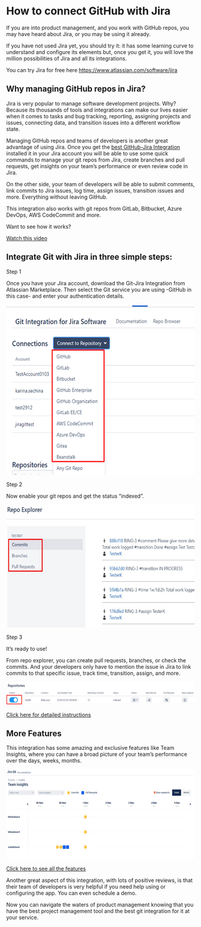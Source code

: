 <head>
  <meta name="google-site-verification" content="1vYoLEqbc_e-Teq82WZrxdBVeoeMaWOqD-JWsww6JYk" />
</head>
<body>
<h1>How to connect GitHub with Jira</h1>
<p>If you are into product management, and you work with GitHub repos, you may have heard about Jira, or you may be using it already.</p>
<p>If you have not used Jira yet, you should try it: it has some learning curve to understand and configure its elements but, once you get it, you will love the million possibilities of Jira and all its integrations.</p>
<p>You can try Jira for free here <a href="https://www.atlassian.com/software/jira" target="_blank" rel="noopener">https://www.atlassian.com/software/jira</a></p>
<h2>Why managing GitHub repos in Jira?</h2>
<p>Jira is very popular to manage software development projects. Why? Because its thousands of tools and integrations can make our lives easier when it comes to tasks and bug tracking, reporting, assigning projects and issues, connecting data, and transition issues into a different workflow state.</p>
<p>Managing GitHub repos and teams of developers is another great advantage of using Jira. Once you get the <a href="https://marketplace.atlassian.com/apps/1217479/jira-git-integration-git-jira-repos-sync" target="_blank" rel="noopener">best GitHub-Jira Integration</a> installed it in your Jira account you will be able to use some quick commands to manage your git repos from Jira, create branches and pull requests, get insights on your team&rsquo;s performance or even review code in Jira.</p>
<p>On the other side, your team of developers will be able to submit comments, link commits to Jira issues, log time, assign issues, transition issues and more. Everything without leaving GitHub.</p>
<p>This integration also works with git repos from GitLab, Bitbucket, Azure DevOps, AWS CodeCommit and more.</p>
<p>Want to see how it works?</p>
<p><a href="https://www.youtube.com/watch?v=2pWakHYdZRI" target="_blank" rel="noopener">Watch this video</a></p>
<h2>Integrate Git with Jira in three simple steps:</h2>
<p>Step 1</p>
<p>Once you have your Jira account, download the Git-Jira Integration from Atlassian Marketplace. Then select the Git service you are using -GitHub in this case- and enter your authentication details. &nbsp;</p>
<p><img src="https://github.com/RaimonC/jira-github-integration/blob/gh-pages/1.%20Git%20Integration%20for%20Jira.png?raw=true" alt="Git-Jira integration" width="580" height="454" /></p>
<p>Step 2</p>
<p>Now enable your git repos and get the status &ldquo;indexed&rdquo;.</p>
<p><img src="https://github.com/RaimonC/jira-github-integration/blob/gh-pages/2.%20Repo%20explorer.jpg?raw=true" alt="Git-Jira Integration" width="580" height="328" /></p>
<p>Step 3</p>
<p>It&rsquo;s ready to use!</p>
<p>From repo explorer, you can create pull requests, branches, or check the commits. And your developers only have to mention the issue in Jira to link commits to that specific issue, track time, transition, assign, and more.</p>
<p><img src="https://github.com/RaimonC/jira-github-integration/blob/gh-pages/3.%20Enable%20and%20index.jpg?raw=true" alt="" width="580" height="63" /></p>
<p><a href="https://docs.bitband.com/git-integration-for-jira/getting-started" target="_blank" rel="noopener">Click here for detailed instructions</a></p>
<h2><strong>More Features</strong></h2>
<p>This integration has some amazing and exclusive features like Team Insights, where you can have a broad picture of your team&rsquo;s performance over the days, weeks, months.</p>
<p><img src="https://github.com/RaimonC/jira-github-integration/blob/gh-pages/4.%20Team%20insights.png?raw=true" alt="Team insights with Jira-Github plugin" width="580" height="240" /></p>
<p><a href="https://docs.bitband.com/git-integration-for-jira/features" target="_blank" rel="noopener">Click here to see all the features</a></p>
<p>Another great aspect of this integration, with lots of positive reviews, is that their team of developers is very helpful if you need help using or configuring the app. You can even schedule a demo.</p>
<p>Now you can navigate the waters of product management knowing that you have the best project management tool and the best git integration for it at your service.</p>
<p>&nbsp;</p>
</body>
